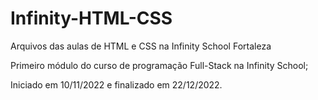 # Infinity-HTML-CSS
Arquivos das aulas de HTML e CSS na Infinity School Fortaleza

Primeiro módulo do curso de programação Full-Stack na Infinity School;

Iniciado em 10/11/2022 e finalizado em 22/12/2022.
